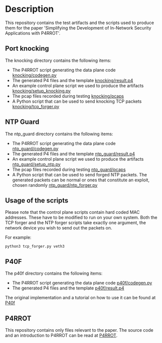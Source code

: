 # Description
This repository contains the test artifacts and the scripts used to produce them for the paper
'Simplifying the Development of In-Network Security Applications with P4RROT'. 

## Port knocking

The knocking directory contains the following items:
* The P4RROT script generating the data plane code [knocking/codegen.py](knocking/codegen.py)
* The generated P4 files and the template [knocking/result.p4](knocking/result.p4)
* An example control plane script we used to produce the artifacts [knocking/setup_knocking.py](knocking/setup_knocking.py)
* The pcap files recorded during testing [knocking/pcaps](knocking/pcaps)
* A Python script that can be used to send knocking TCP packets [knocking/tcp_forger.py](knocking/tcp_forger.py)

## NTP Guard

The ntp_guard directory contains the following items:
* The P4RROT script generating the data plane code [ntp_guard/codegen.py](ntp_guard/codegen.py)
* The generated P4 files and the template [ntp_guard/result.p4](ntp_guard/result.p4)
* An example control plane script we used to produce the artifacts [ntp_guard/setup_ntp.py](ntp_guard/setup_ntp.py)
* The pcap files recorded during testing [ntp_guard/pcaps](ntp_guard/pcaps)
* A Python script that can be used to send forged NTP packets. The generated packets can be normal or ones that constitute an exploit, chosen randomly [ntp_guard/ntp_forger.py](ntp_guard/ntp_forger.py)

## Usage of the scripts

Please note that the control plane scripts contain hard coded MAC addresses. These have to be modified to run on your own system.
Both the TCP forger and the NTP forger scripts take exactly one argument, the network device you wish to send out the packets on.

For example:
```
python3 tcp_forger.py veth3
```

## P40F

The p40f directory contains the following items:
* The P4RROT script generating the data plane code [p40f/codegen.py](p40f/codegen.py)
* The generated P4 files and the template [p40f/result.p4](p40f/result.p4)

The original implementation and a tutorial on how to use it can be found at [P40f](https://github.com/sherrybai/P40f)

## P4RROT

This repository contains only files relevant to the paper. The source code and an introduction to P4RROT can be read at [P4RROT](https://github.com/Team-P4RROT/P4RROT).
